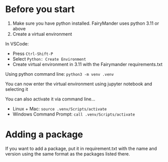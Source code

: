 # Before you start
1. Make sure you have python installed. FairyMander uses python 3.11 or above
2. Create a virtual environment

In VSCode:
- Press `Ctrl-Shift-P`
- Select `Python: Create Environment`
- Create virtual environment in 3.11 with the Fairymander requirements.txt

Using python command line:
`python3 -m venv .venv`

You can now enter the virtual environment using jupyter notebook and selecting it

You can also activate it via command line...
- Linux + Mac: `source .venv/Scripts/activate`
- Windows Command Prompt: `call .venv/Scripts/activate`

# Adding a package
If you want to add a package, put it in requirement.txt with the name and version using the same format as the packages listed there.